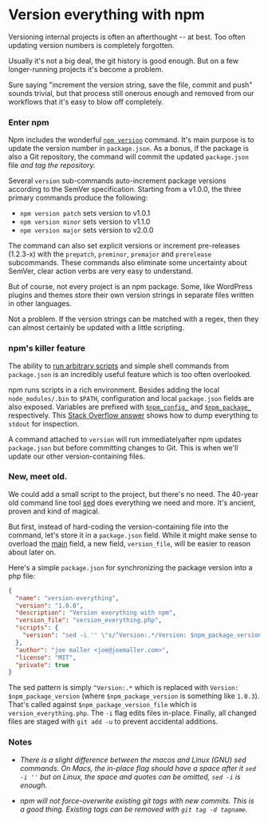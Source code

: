 
# Version everything with npm

Versioning internal projects is often an afterthought -- at best. Too often updating version numbers is completely forgotten.

Usually it's not a big deal, the git history is good enough. But on a few longer-running projects it's become a problem.

Sure saying "increment the version string, save the file, commit and push" sounds trivial, but that process still onerous enough and removed from our workflows that it's easy to blow off completely.


### Enter npm 

Npm includes the wonderful [`npm version`][npm version] command. It's main purpose is to update the version number in `package.json`. As a bonus, if the package is also  a Git repository, the command will commit the updated `package.json` file *and tag the repository.*

Several `version` sub-commands auto-increment package versions according to the SemVer specification. Starting from a v1.0.0, the three primary commands produce the  following:

* `npm version patch` sets version to v1.0.1
* `npm version minor` sets version to v1.1.0
* `npm version major` sets version to v2.0.0

The command can also set explicit versions or increment pre-releases (1.2.3-x) with the `prepatch`, `preminor`, `premajor` and `prerelease` subcommands. These commands also eliminate some uncertainty about SemVer, clear action verbs are very easy to understand.

But of course, not every project is an npm package. Some, like WordPress plugins and themes store their own version strings in separate files written in other languages. 

Not a problem. If the version strings can be matched with a regex, then they can almost certainly be updated with a little scripting.

### npm's killer feature

The ability to [run arbitrary scripts][npm scripts] and simple shell commands from `package.json` is an incredibly useful feature which is too often overlooked. 

npm runs scripts in a rich environment. Besides adding the local `node_modules/.bin` to `$PATH`, configuration and local `package.json` fields are also exposed. Variables are prefixed with [`$npm_config_`][config vars] and [`$npm_package_`][package.json vars] respectively. This [Stack Overflow answer][so] shows how to dump everything to `stdout` for inspection. 

A command attached to `version` will run immediatelyafter npm updates `package.json` but before committing changes to Git. This is when we'll update our other version-containing files.


### New, meet old.

We could add a small script to the project, but there's no need. The 40-year old command line tool [sed][] does everything we need and more. It's ancient, proven and kind of magical. 

But first, instead of hard-coding the version-containing file into the command, let's store it in a `package.json` field. While it might make sense to overload the [main][] field, a new field, `version_file`, will be easier to reason about later on.

Here's a simple `package.json` for synchronizing the package version into a php file:

```json
{
  "name": "version-everything",
  "version": "1.0.0",
  "description": "Version everything with npm",
  "version_file": "version_everything.php",
  "scripts": {
    "version": "sed -i '' \"s/^Version:.*/Version: $npm_package_version/g\" $npm_package_version_file && git add -u"
  },
  "author": "joe maller <joe@joemaller.com>",
  "license": "MIT",
  "private": true
}
```


The sed pattern is simply `^Version:.*` which is replaced with `Version: $npm_package_version` (where `$npm_package_version` is something like `1.0.3`). That's called against `$npm_package_version_file` which is `version_everything.php`. The `-i` flag edits files in-place. Finally, all changed files are staged with `git add -u` to prevent accidental additions. 



### Notes

* *There is a slight difference between the macos and Linux (GNU) sed commands. On Macs, the in-place flag should have a space after it `sed -i ''` but on Linux, the space and quotes can be omitted, `sed -i` is enough.*

* *npm will not force-overwrite existing git tags with new commits. This is a good thing. Existing tags can be removed with `git tag -d tagname`.*

 










[so]: http://stackoverflow.com/a/19381235/503463
[npm version]: https://docs.npmjs.com/cli/version
[main]: https://docs.npmjs.com/files/package.json#main
[sed]: http://www.grymoire.com/Unix/Sed.html

[npm scripts]: https://docs.npmjs.com/misc/scripts
[package.json vars]: https://docs.npmjs.com/misc/scripts#packagejson-vars
[config vars]: https://docs.npmjs.com/misc/scripts#configuration